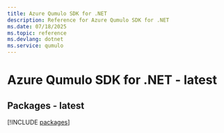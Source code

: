 ```yaml
---
title: Azure Qumulo SDK for .NET
description: Reference for Azure Qumulo SDK for .NET
ms.date: 07/18/2025
ms.topic: reference
ms.devlang: dotnet
ms.service: qumulo
---
```

# Azure Qumulo SDK for .NET - latest
## Packages - latest
[!INCLUDE [packages](qumulo-index.md)]